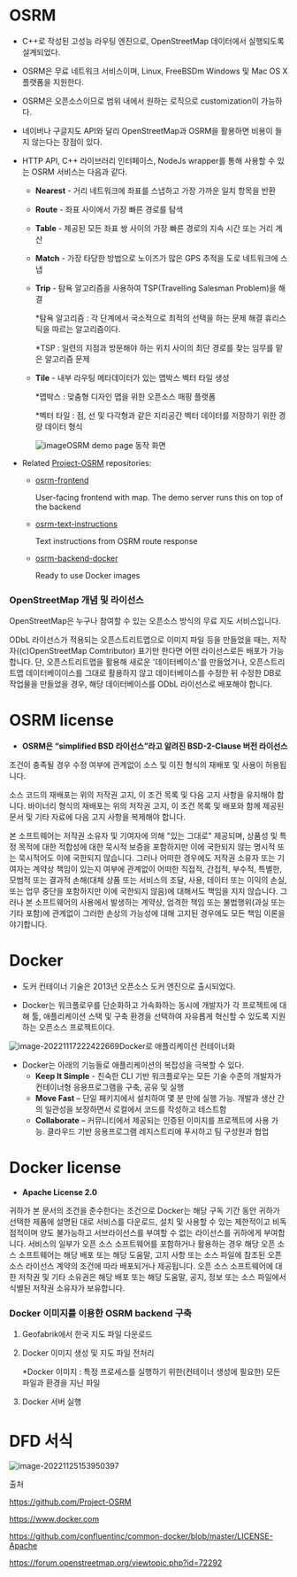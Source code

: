 # OSRM 

- C++로 작성된 고성능 라우팅 엔진으로, OpenStreetMap 데이터에서 실행되도록 설계되었다.

- OSRM은 무료 네트워크 서비스이며, Linux, FreeBSDm Windows 및 Mac OS X 플랫폼을 지원한다.

- OSRM은 오픈소스이므로 범위 내에서 원하는 로직으로 customization이 가능하다.

- 네이버나 구글지도 API와 달리 OpenStreetMap과 OSRM을 활용하면 비용이 들지 않는다는 장점이 있다.

- HTTP API, C++ 라이브러리 인터페이스, NodeJs wrapper를 통해 사용할 수 있는 OSRM 서비스는 다음과 같다.

  - **Nearest** - 거리 네트워크에 좌표를 스냅하고 가장 가까운 일치 항목을 반환

  - **Route** - 좌표 사이에서 가장 빠른 경로를 탐색

  - **Table** - 제공된 모든 좌표 쌍 사이의 가장 빠른 경로의 지속 시간 또는 거리 계산

  - **Match** - 가장 타당한 방법으로 노이즈가 많은 GPS 추적을 도로 네트워크에 스냅

  - **Trip** - 탐욕 알고리즘을 사용하여 TSP(Travelling Salesman Problem)을 해결

    *탐욕 알고리즘 : 각 단계에서 국소적으로 최적의 선택을 하는 문제 해결 휴리스틱을 따르는 알고리즘이다.

    *TSP : 일련의 지점과 방문해야 하는 위치 사이의 최단 경로를 찾는 임무를 맡은 알고리즘 문제

  - **Tile** - 내부 라우팅 메타데이터가 있는 맵박스 벡터 타일 생성

    *맵박스 : 맞춤형 디자인 맵을 위한 오픈소스 매핑 플랫폼

    *벡터 타일 : 점, 선 및 다각형과 같은 지리공간 벡터 데이터를 저장하기 위한 경량 데이터 형식

    

    

    ![image](https://user-images.githubusercontent.com/109498876/204121960-a500bca6-8b4e-4bbd-9f84-75d45caa44dd.png)OSRM demo page 동작 화면



- Related [Project-OSRM](https://github.com/Project-OSRM) repositories:

  - [osrm-frontend](https://github.com/Project-OSRM/osrm-frontend)  

    User-facing frontend with map. The demo server runs this on top of the backend

  - [osrm-text-instructions](https://github.com/Project-OSRM/osrm-text-instructions)  

    Text instructions from OSRM route response

  - [osrm-backend-docker](https://hub.docker.com/r/osrm/osrm-backend/)  

    Ready to use Docker images



### OpenStreetMap 개념 및 라이선스

OpenStreetMap은 누구나 참여할 수 있는 오픈소스 방식의 무료 지도 서비스입니다. 

ODbL 라이선스가 적용되는 오픈스트리트맵으로 이미지 파일 등을 만들었을 때는, 저작자((c)OpenStreetMap Comtributor) 표기만 한다면 어떤 라이선스로든 배포가 가능합니다. 단, 오픈스트리트맵을 활용해 새로운 '데이터베이스'를 만들었거나, 오픈스트리트맵 데이터베이이스를 그대로 활용하지 않고 데이터베이스를 수정한 뒤 수정한 DB로 작업물을 만들었을 경우, 해당 데이터베이스를 ODbL 라이선스로 배포해야 합니다.







# OSRM license

- **OSRM은 “simplified BSD 라이선스”라고 알려진 BSD-2-Clause 버전 라이선스**

 

조건이 충족될 경우 수정 여부에 관계없이 소스 및 이진 형식의 재배포 및 사용이 허용됩니다.



소스 코드의 재배포는 위의 저작권 고지, 이 조건 목록 및 다음 고지 사항을 유지해야 합니다.
 바이너리 형식의 재배포는 위의 저작권 고지, 이 조건 목록 및 배포와 함께 제공된 문서 및 기타 자료에 다음 고지 사항을 복제해야 합니다.

 

본 소프트웨어는 저작권 소유자 및 기여자에 의해 "있는 그대로" 제공되며, 상품성 및 특정 목적에 대한 적합성에 대한 묵시적 보증을 포함하지만 이에 국한되지 않는 명시적 또는 묵시적어도 이에 국한되지 않습니다. 그러나 어떠한 경우에도 저작권 소유자 또는 기여자는 계약상 책임이 있는지 여부에 관계없이 어떠한 직접적, 간접적, 부수적, 특별한, 모범적 또는 결과적 손해(대체 상품 또는 서비스의 조달, 사용, 데이터 또는 이익의 손실, 또는 업무 중단을 포함하지만 이에 국한되지 않음)에 대해서도 책임을 지지 않습니다. 그러나 본 소프트웨어의 사용에서 발생하는 계약상, 엄격한 책임 또는 불법행위(과실 또는 기타 포함)에 관계없이 그러한 손상의 가능성에 대해 고지된 경우에도 모든 책임 이론을 야기합니다.







# Docker

- 도커 컨테이너 기술은 2013년 오픈소스 도커 엔진으로 출시되었다.

- Docker는 워크플로우를 단순화하고 가속화하는 동시에 개발자가 각 프로젝트에 대해 툴, 애플리케이션 스택 및 구축 환경을 선택하여 자유롭게 혁신할 수 있도록 지원하는 오픈소스 프로젝트이다.

![image-20221117222422669](C:\Users\채진\AppData\Roaming\Typora\typora-user-images\image-20221117222422669.png)Docker로 애플리케이션 컨테이너화



- Docker는 아래의 기능들로 애플리케이션의 복잡성을 극복할 수 있다.
  - **Keep It Simple** - 친숙한 CLI 기반 워크플로우는 모든 기술 수준의 개발자가 컨테이너형 응용프로그램을 구축, 공유 및 실행
  - **Move Fast** – 단일 패키지에서 설치하여 몇 분 만에 실행 가능. 개발과 생산 간의 일관성을 보장하면서 로컬에서 코드를 작성하고 테스트함
  - **Collaborate** – 커뮤니티에서 제공되는 인증된 이미지를 프로젝트에 사용 가능. 클라우드 기반 응용프로그램 레지스트리에 푸시하고 팀 구성원과 협업







# Docker license

- **Apache License 2.0**



귀하가 본 문서의 조건을 준수한다는 조건으로 Docker는 해당 구독 기간 동안 귀하가 선택한 제품에 설명된 대로 서비스를 다운로드, 설치 및 사용할 수 있는 제한적이고 비독점적이며 양도 불가능하고 서브라이선스를 부여할 수 없는 라이선스를 귀하에게 부여합니다. 서비스의 일부가 오픈 소스 소프트웨어를 포함하거나 활용하는 경우 해당 오픈 소스 소프트웨어는 해당 배포 또는 해당 도움말, 고지 사항 또는 소스 파일에 참조된 오픈 소스 라이선스 계약의 조건에 따라 배포되거나 제공됩니다. 오픈 소스 소프트웨어에 대한 저작권 및 기타 소유권은 해당 배포 또는 해당 도움말, 공지, 정보 또는 소스 파일에서 식별된 저작권 소유자가 보유합니다.



### Docker 이미지를 이용한 OSRM backend 구축

1. Geofabrik에서 한국 지도 파일 다운로드

2. Docker 이미지 생성 및 지도 파일 전처리

   *Docker 이미지 : 특정 프로세스를 실행하기 위한(컨테이너 생성에 필요한) 모든 파일과 환경을 지닌 파일

3. Docker 서버 실행







# DFD 서식

![image-20221125153950397](C:\Users\채진\AppData\Roaming\Typora\typora-user-images\image-20221125153950397.png)







출처

https://github.com/Project-OSRM

https://www.docker.com

https://github.com/confluentinc/common-docker/blob/master/LICENSE-Apache

https://forum.openstreetmap.org/viewtopic.php?id=72292
